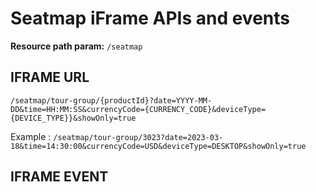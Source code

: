 # Seatmap iFrame APIs and events

**Resource path param:** `/seatmap`

## IFRAME URL 

`/seatmap/tour-group/{productId}?date=YYYY-MM-DD&time=HH:MM:SS&currencyCode={CURRENCY_CODE}&deviceType={DEVICE_TYPE}}&showOnly=true`

Example :
`/seatmap/tour-group/3023?date=2023-03-18&time=14:30:00&currencyCode=USD&deviceType=DESKTOP&showOnly=true
`

## IFRAME EVENT